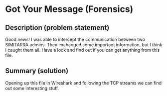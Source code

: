 # Got Your Message (Forensics)

## Description (problem statement)

Good news! I was able to intercept the communication between two SIMITARRA admins. They exchanged some important information, but I think I caught them all. Have a look and find out if you can get anything from this file.

## Summary (solution)

Opening up this file in Wireshark and following the TCP streams we can find out some interesting stuff.